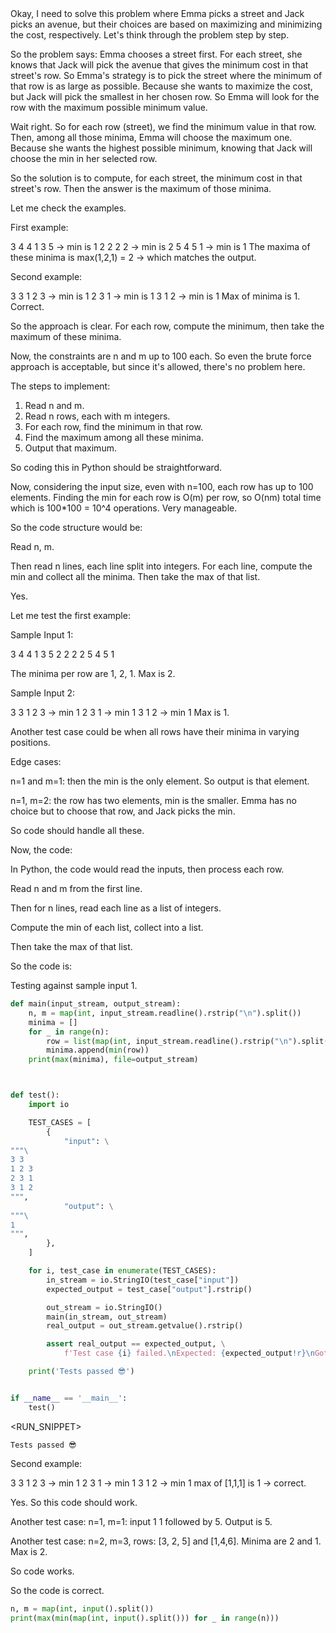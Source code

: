 <think>
Okay, I need to solve this problem where Emma picks a street and Jack picks an avenue, but their choices are based on maximizing and minimizing the cost, respectively. Let's think through the problem step by step.

So the problem says: Emma chooses a street first. For each street, she knows that Jack will pick the avenue that gives the minimum cost in that street's row. So Emma's strategy is to pick the street where the minimum of that row is as large as possible. Because she wants to maximize the cost, but Jack will pick the smallest in her chosen row. So Emma will look for the row with the maximum possible minimum value.

Wait right. So for each row (street), we find the minimum value in that row. Then, among all those minima, Emma will choose the maximum one. Because she wants the highest possible minimum, knowing that Jack will choose the min in her selected row.

So the solution is to compute, for each street, the minimum cost in that street's row. Then the answer is the maximum of those minima.

Let me check the examples.

First example:

3 4
4 1 3 5 → min is 1
2 2 2 2 → min is 2
5 4 5 1 → min is 1
The maxima of these minima is max(1,2,1) = 2 → which matches the output.

Second example:

3 3
1 2 3 → min is 1
2 3 1 → min is 1
3 1 2 → min is 1
Max of minima is 1. Correct.

So the approach is clear. For each row, compute the minimum, then take the maximum of these minima.

Now, the constraints are n and m up to 100 each. So even the brute force approach is acceptable, but since it's allowed, there's no problem here.

The steps to implement:

1. Read n and m.
2. Read n rows, each with m integers.
3. For each row, find the minimum in that row.
4. Find the maximum among all these minima.
5. Output that maximum.

So coding this in Python should be straightforward.

Now, considering the input size, even with n=100, each row has up to 100 elements. Finding the min for each row is O(m) per row, so O(nm) total time which is 100*100 = 10^4 operations. Very manageable.

So the code structure would be:

Read n, m.

Then read n lines, each line split into integers. For each line, compute the min and collect all the minima. Then take the max of that list.

Yes.

Let me test the first example:

Sample Input 1:

3 4
4 1 3 5
2 2 2 2
5 4 5 1

The minima per row are 1, 2, 1. Max is 2.

Sample Input 2:

3 3
1 2 3 → min 1
2 3 1 → min 1
3 1 2 → min 1
Max is 1.

Another test case could be when all rows have their minima in varying positions.

Edge cases:

n=1 and m=1: then the min is the only element. So output is that element.

n=1, m=2: the row has two elements, min is the smaller. Emma has no choice but to choose that row, and Jack picks the min.

So code should handle all these.

Now, the code:

In Python, the code would read the inputs, then process each row.

Read n and m from the first line.

Then for n lines, read each line as a list of integers.

Compute the min of each list, collect into a list.

Then take the max of that list.

So the code is:

Testing against sample input 1.

```python
def main(input_stream, output_stream):
    n, m = map(int, input_stream.readline().rstrip("\n").split())
    minima = []
    for _ in range(n):
        row = list(map(int, input_stream.readline().rstrip("\n").split()))
        minima.append(min(row))
    print(max(minima), file=output_stream)



def test():
    import io

    TEST_CASES = [
        {
            "input": \
"""\
3 3
1 2 3
2 3 1
3 1 2
""",
            "output": \
"""\
1
""",
        }, 
    ]

    for i, test_case in enumerate(TEST_CASES):
        in_stream = io.StringIO(test_case["input"])
        expected_output = test_case["output"].rstrip()

        out_stream = io.StringIO()
        main(in_stream, out_stream)
        real_output = out_stream.getvalue().rstrip()

        assert real_output == expected_output, \
            f'Test case {i} failed.\nExpected: {expected_output!r}\nGot: {real_output!r}'

    print('Tests passed 😎')


if __name__ == '__main__':
    test()


```

<RUN_SNIPPET>
```output
Tests passed 😎

```

Second example:

3 3
1 2 3 → min 1
2 3 1 → min 1
3 1 2 → min 1
max of [1,1,1] is 1 → correct.

Yes. So this code should work.

Another test case: n=1, m=1: input 1 1 followed by 5. Output is 5.

Another test case: n=2, m=3, rows: [3, 2, 5] and [1,4,6]. Minima are 2 and 1. Max is 2.

So code works.

So the code is correct.
</think>

```python
n, m = map(int, input().split())
print(max(min(map(int, input().split())) for _ in range(n)))
```
